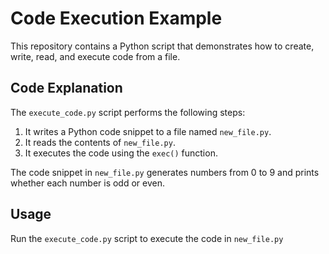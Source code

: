 # Code Execution Example

This repository contains a Python script that demonstrates how to create, write, read, and execute code from a file.

## Code Explanation

The `execute_code.py` script performs the following steps:

1. It writes a Python code snippet to a file named `new_file.py`.
2. It reads the contents of `new_file.py`.
3. It executes the code using the `exec()` function.

The code snippet in `new_file.py` generates numbers from 0 to 9 and prints whether each number is odd or even.

## Usage

 Run the `execute_code.py` script to execute the code in `new_file.py`
